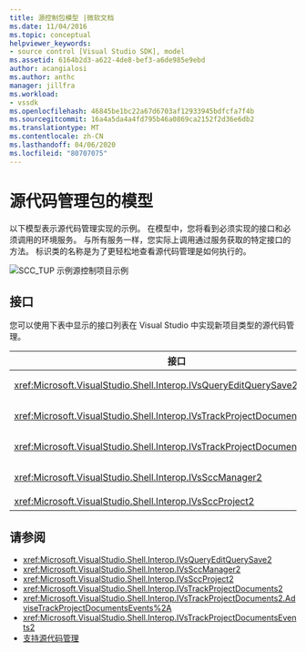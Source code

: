 ```yaml
---
title: 源控制包模型 |微软文档
ms.date: 11/04/2016
ms.topic: conceptual
helpviewer_keywords:
- source control [Visual Studio SDK], model
ms.assetid: 6164b2d3-a622-4de8-bef3-a6de985e9ebd
author: acangialosi
ms.author: anthc
manager: jillfra
ms.workload:
- vssdk
ms.openlocfilehash: 46845be1bc22a67d6703af12933945bdfcfa7f4b
ms.sourcegitcommit: 16a4a5da4a4fd795b46a0869ca2152f2d36e6db2
ms.translationtype: MT
ms.contentlocale: zh-CN
ms.lasthandoff: 04/06/2020
ms.locfileid: "80707075"
---
```

# <a name="model-for-source-control-packages"></a>源代码管理包的模型
以下模型表示源代码管理实现的示例。 在模型中，您将看到必须实现的接口和必须调用的环境服务。 与所有服务一样，您实际上调用通过服务获取的特定接口的方法。 标识类的名称是为了更轻松地查看源代码管理是如何执行的。

 ![SCC&#95;TUP 示例](../../extensibility/internals/media/scc_tup.gif "SCC_TUP")源控制项目示例

## <a name="interfaces"></a>接口
 您可以使用下表中显示的接口列表在 Visual Studio 中实现新项目类型的源代码管理。

|接口|使用|
|---------------|---------|
|<xref:Microsoft.VisualStudio.Shell.Interop.IVsQueryEditQuerySave2>|在项目和编辑器保存或更改（脏）文件之前调用它们。 使用此<xref:Microsoft.VisualStudio.Shell.Interop.SVsQueryEditQuerySave>服务访问此接口。|
|<xref:Microsoft.VisualStudio.Shell.Interop.IVsTrackProjectDocuments2>|由项目调用以请求添加、删除或重命名文件或目录的权限。 项目还会调用此接口，以便在完成已批准的添加、删除或重命名操作时通知环境。 使用<xref:Microsoft.VisualStudio.Shell.Interop.SVsTrackProjectDocuments>服务访问它。|
|<xref:Microsoft.VisualStudio.Shell.Interop.IVsTrackProjectDocumentsEvents2>|由注册在项目添加、重命名或删除文件或目录时收到通知的任何实体实现。 要注册事件通知，请调用<xref:Microsoft.VisualStudio.Shell.Interop.IVsTrackProjectDocuments2.AdviseTrackProjectDocumentsEvents%2A>。|
|<xref:Microsoft.VisualStudio.Shell.Interop.IVsSccManager2>|被项目调用以注册源代码管理包并获取有关源代码管理状态的信息。 使用此<xref:Microsoft.VisualStudio.Shell.Interop.SVsSccManager>服务访问此接口。|
|<xref:Microsoft.VisualStudio.Shell.Interop.IVsSccProject2>|由项目实现，以响应源控制请求，以获取有关文件的信息，并获取项目文件所需的源代码管理设置。|

## <a name="see-also"></a>请参阅
- <xref:Microsoft.VisualStudio.Shell.Interop.IVsQueryEditQuerySave2>
- <xref:Microsoft.VisualStudio.Shell.Interop.IVsSccManager2>
- <xref:Microsoft.VisualStudio.Shell.Interop.IVsSccProject2>
- <xref:Microsoft.VisualStudio.Shell.Interop.IVsTrackProjectDocuments2>
- <xref:Microsoft.VisualStudio.Shell.Interop.IVsTrackProjectDocuments2.AdviseTrackProjectDocumentsEvents%2A>
- <xref:Microsoft.VisualStudio.Shell.Interop.IVsTrackProjectDocumentsEvents2>
- [支持源代码管理](../../extensibility/internals/supporting-source-control.md)
